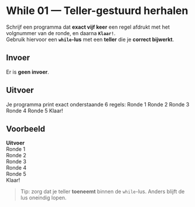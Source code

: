 # While 01 — Teller-gestuurd herhalen  

Schrijf een programma dat **exact vijf keer** een regel afdrukt met het volgnummer van de ronde, en daarna **`Klaar!`**.  
Gebruik hiervoor een **`while`-lus** met een **teller** die je **correct bijwerkt**.

## Invoer
Er is **geen invoer**.

## Uitvoer
Je programma print exact onderstaande 6 regels:
Ronde 1
Ronde 2
Ronde 3
Ronde 4
Ronde 5
Klaar!

## Voorbeeld

**Uitvoer**  
Ronde 1  
Ronde 2  
Ronde 3  
Ronde 4  
Ronde 5  
Klaar!  


> Tip: zorg dat je teller **toeneemt** binnen de `while`-lus. Anders blijft de lus oneindig lopen.
